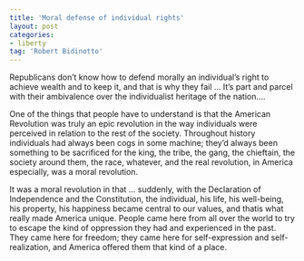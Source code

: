 ```yaml
---
title: 'Moral defense of individual rights'
layout: post
categories:
- liberty
tag: 'Robert Bidinotto'
---
```


Republicans don’t know how to defend morally an individual’s right to achieve wealth and to keep it, and that is why they fail … It’s part and parcel with their ambivalence over the individualist heritage of the nation.…  
  
One of the things that people have to understand is that the American Revolution was truly an epic revolution in the way individuals were perceived in relation to the rest of the society. Throughout history individuals had always been cogs in some machine; they’d always been something to be sacrificed for the king, the tribe, the gang, the chieftain, the society around them, the race, whatever, and the real revolution, in America especially, was a moral revolution.

It was a moral revolution in that … suddenly, with the Declaration of Independence and the Constitution, the individual, his life, his well-being, his property, his happiness became central to our values, and thatis what really made America unique. People came here from all over the world to try to escape the kind of oppression they had and experienced in the past. They came here for freedom; they came here for self-expression and self-realization, and America offered them that kind of a place.